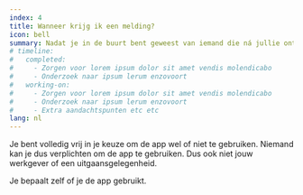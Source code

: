 ```yaml
---
index: 4
title: Wanneer krijg ik een melding?
icon: bell
summary: Nadat je in de buurt bent geweest van iemand die ná jullie ontmoeting getest is en corona heeft. 
# timeline:
#   completed:
#     - Zorgen voor lorem ipsum dolor sit amet vendis molendicabo
#     - Onderzoek naar ipsum lerum enzovoort
#   working-on:
#     - Zorgen voor lorem ipsum dolor sit amet vendis molendicabo
#     - Onderzoek naar ipsum lerum enzovoort
#     - Extra aandachtspunten etc etc
lang: nl
---
```


Je bent volledig vrij in je keuze om de app wel of niet te gebruiken. Niemand kan je dus verplichten om de app te gebruiken. Dus ook niet jouw werkgever of een uitgaansgelegenheid.

Je bepaalt zelf of je de app gebruikt. 
